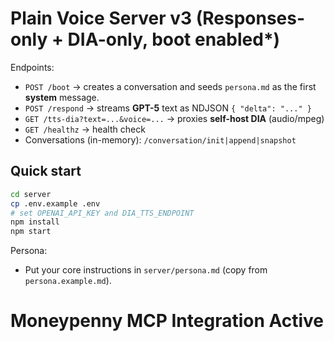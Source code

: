 # Plain Voice Server v3 (Responses-only + DIA-only, **boot enabled***)

Endpoints:
- `POST /boot` → creates a conversation and seeds `persona.md` as the first **system** message.
- `POST /respond` → streams **GPT-5** text as NDJSON `{ "delta": "..." }`
- `GET /tts-dia?text=...&voice=...` → proxies **self-host DIA** (audio/mpeg)
- `GET /healthz` → health check
- Conversations (in-memory): `/conversation/init|append|snapshot`

## Quick start
```bash
cd server
cp .env.example .env
# set OPENAI_API_KEY and DIA_TTS_ENDPOINT
npm install
npm start
```

Persona:
- Put your core instructions in `server/persona.md` (copy from `persona.example.md`).
# Moneypenny MCP Integration Active
